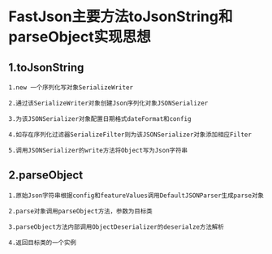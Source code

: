 # FastJson主要方法toJsonString和parseObject实现思想

## 1.toJsonString

```
1.new 一个序列化写对象SerializeWriter

2.通过该SerializeWriter对象创建Json序列化对象JSONSerializer

3.为该JSONSerializer对象配置日期格式dateFormat和config

4.如存在序列化过滤器SerializeFilter则为该JSONSerializer对象添加相应Filter

5.调用JSONSerializer的write方法将Object写为Json字符串
```

## 2.parseObject

```
1.原始Json字符串根据config和featureValues调用DefaultJSONParser生成parse对象

2.parse对象调用parseObject方法，参数为目标类

3.parseObject方法内部调用ObjectDeserializer的deserialze方法解析

4.返回目标类的一个实例
```



